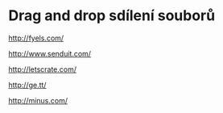 <!--
title : Drag and drop sdílení souborů
author : Roman Ožana <ozana@omdesign.cz>
date : 5.2.2012 07:51:36
tags : drag and drop, sdílení souborů
-->

# Drag and drop sdílení souborů

http://fyels.com/
  
http://www.senduit.com/
  
http://letscrate.com/
  
http://ge.tt/
  
http://minus.com/